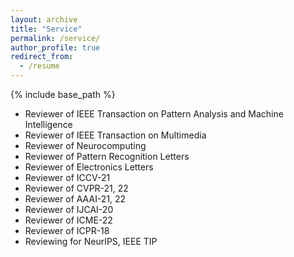 ```yaml
---
layout: archive
title: "Service"
permalink: /service/
author_profile: true
redirect_from:
  - /resume
---
```


{% include base_path %}

* Reviewer of IEEE Transaction on Pattern Analysis and Machine Intelligence
* Reviewer of IEEE Transaction on Multimedia
* Reviewer of Neurocomputing
* Reviewer of Pattern Recognition Letters
* Reviewer of Electronics Letters
* Reviewer of ICCV-21
* Reviewer of CVPR-21, 22
* Reviewer of AAAI-21, 22
* Reviewer of IJCAI-20
* Reviewer of ICME-22
* Reviewer of ICPR-18
* Reviewing for NeurIPS, IEEE TIP